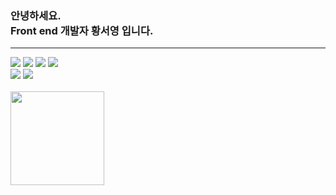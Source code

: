 
<h3> 안녕하세요.<br/>Front end 개발자 황서영 입니다. </h3>

<hr>

<div>
  <img src="https://img.shields.io/badge/Javascript-yellow?style=flat-square&logo=Javascript&logoColor=white"/>
  <img src="https://img.shields.io/badge/React-blue?style=flat-square&logo=React&logoColor=white"/>
  <img src="https://img.shields.io/badge/HTML-red?style=flat-square&logo=HTML5&logoColor=white"/>
  <img src="https://img.shields.io/badge/CSS-blue?style=flat-square&logo=css3&logoColor=white"/>
  <br>
   <img src="https://img.shields.io/badge/Java-orange?style=flat-square&logo=Java&logoColor=orange"/>
  <img src="https://img.shields.io/badge/MySQL-4479A1?style=flat-square&logo=MySQL&logoColor=white"/>
</div>

<br>

<div>
  <a href="https://seo0h.tistory.com" target="_blank" >
    <img src="https://img.shields.io/badge/Tistory-Seo.log-EEEEEE?style=for-the-badge&logo=Tistory&logoColor=white" width='150px'/>
  </a>
</div>
